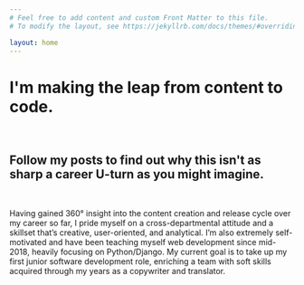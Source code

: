 ```yaml
---
# Feel free to add content and custom Front Matter to this file.
# To modify the layout, see https://jekyllrb.com/docs/themes/#overriding-theme-defaults

layout: home
---
```


<h1>I'm making the leap from content to code.</h1>
  <br>
  <h2>Follow my posts to find out why this isn't as sharp a career U-turn as you might imagine.</h2>
  <br>

  Having gained 360° insight into the content creation and release cycle over my career so far, I pride myself on a cross-departmental attitude and a skillset that’s creative, user-oriented, and analytical. I’m also extremely self-motivated and have been teaching myself web development since mid-2018, heavily focusing on Python/Django. My current goal is to take up my first junior software development role, enriching a team with soft skills acquired through my years as a copywriter and translator.
